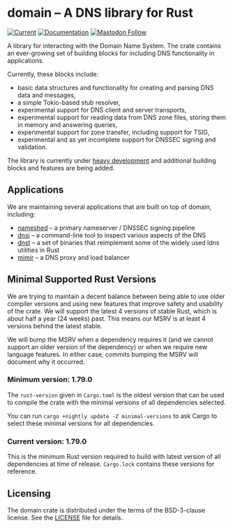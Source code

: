 # domain – A DNS library for Rust

[![Current](https://img.shields.io/crates/v/domain.svg)](https://crates.io/crates/domain)
[![Documentation](https://docs.rs/domain/badge.svg)](https://docs.rs/domain)
[![Mastodon Follow](https://img.shields.io/mastodon/follow/109262826617293067?domain=https%3A%2F%2Ffosstodon.org&style=social)](https://fosstodon.org/@nlnetlabs)

A library for interacting with the Domain Name System. The crate contains
an ever-growing set of building blocks for including DNS functionality in
applications.


Currently, these blocks include:

* basic data structures and functionality for creating and parsing DNS
  data and messages,
* a simple Tokio-based stub resolver,
* experimental support for DNS client and server transports,
* experimental support for reading data from DNS zone files, storing them
  in memory and answering queries,
* experimental support for zone transfer, including support for TSIG,
* experimental and as yet incomplete support for DNSSEC signing and
  validation.

The library is currently under
[heavy development](https://blog.nlnetlabs.nl/domain-foundations-the-first-of-our-five-year-vision/)
and additional building blocks and features are being added.

## Applications

We are maintaining several applications that are built on top of domain, 
including:

* [nameshed](https://github.com/NLnetLabs/nameshed) – a primary nameserver /
  DNSSEC signing pipeline
* [dnsi](https://github.com/NLnetLabs/dnsi) – a command-line tool to inspect
  various aspects of the DNS
* [dnst](https://nlnetlabs.nl/projects/domain/dnst/) – a set of binaries
  that reimplement some of the widely used ldns utilities in Rust
* [mimir](https://github.com/NLnetLabs/mimir) – a DNS proxy and load balancer

## Minimal Supported Rust Versions

We are trying to maintain a decent balance between being able to use older
compiler versions and using new features that improve safety and usability
of the crate.  We will support the latest 4 versions of stable Rust, which is
about half a year (24 weeks) past.  This means our MSRV is at least 4 versions
behind the latest stable.

We will bump the MSRV when a dependency requires it (and we cannot support an
older version of the dependency) or when we require new language features.  In
either case, commits bumping the MSRV will document why it occurred.

### Minimum version: 1.79.0

The `rust-version` given in `Cargo.toml` is the oldest version that can
be used to compile the crate with the minimal versions of all dependencies
selected.

You can run `cargo +nightly update -Z minimal-versions` to ask Cargo to
select these minimal versions for all dependencies.

### Current version: 1.79.0

This is the minimum Rust version required to build with latest version of
all dependencies at time of release. `Cargo.lock` contains these versions
for reference.

## Licensing

The domain crate is distributed under the terms of the BSD-3-clause
license. See the [LICENSE] file for details.

[LICENSE]: https://github.com/NLnetLabs/domain/blob/main/LICENSE

